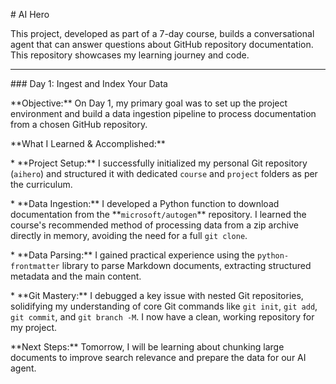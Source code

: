 \# AI Hero



This project, developed as part of a 7-day course, builds a conversational agent that can answer questions about GitHub repository documentation. This repository showcases my learning journey and code.



---



\### Day 1: Ingest and Index Your Data



\*\*Objective:\*\* On Day 1, my primary goal was to set up the project environment and build a data ingestion pipeline to process documentation from a chosen GitHub repository.



\*\*What I Learned \& Accomplished:\*\*



\* \*\*Project Setup:\*\* I successfully initialized my personal Git repository (`aihero`) and structured it with dedicated `course` and `project` folders as per the curriculum.

\* \*\*Data Ingestion:\*\* I developed a Python function to download documentation from the \*\*`microsoft/autogen`\*\* repository. I learned the course's recommended method of processing data from a zip archive directly in memory, avoiding the need for a full `git clone`.

\* \*\*Data Parsing:\*\* I gained practical experience using the `python-frontmatter` library to parse Markdown documents, extracting structured metadata and the main content.

\* \*\*Git Mastery:\*\* I debugged a key issue with nested Git repositories, solidifying my understanding of core Git commands like `git init`, `git add`, `git commit`, and `git branch -M`. I now have a clean, working repository for my project.



\*\*Next Steps:\*\* Tomorrow, I will be learning about chunking large documents to improve search relevance and prepare the data for our AI agent.

